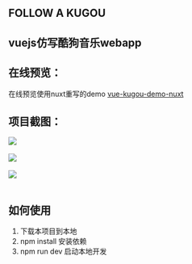  FOLLOW A KUGOU
----------------

vuejs仿写酷狗音乐webapp
-----------------

在线预览：
----

在线预览使用nuxt重写的demo
[vue-kugou-demo-nuxt](http://github.com/lavyun/vue-demo-kugou-nuxt)


项目截图：
----
![](http://opj15jbpo.bkt.clouddn.com/81854091-77E3-413F-BB11-0C24F27744BE.png?imageView2/3/w/400/h/200/q/75|imageslim)<br><br>
![](http://opj15jbpo.bkt.clouddn.com/0B7FDF5C-F820-4C43-BA7F-A82CDB464F29.png?imageView2/3/w/400/h/200/q/75|imageslim)<br><br>
![](http://opj15jbpo.bkt.clouddn.com/9F60D9FD-3463-46F2-848A-62D4AAD4A1BB.png?imageView2/3/w/400/h/200/q/75|imageslim)<br><br>

如何使用
----

 1. 下载本项目到本地
 2. npm install 安装依赖
 3. npm run dev 启动本地开发
